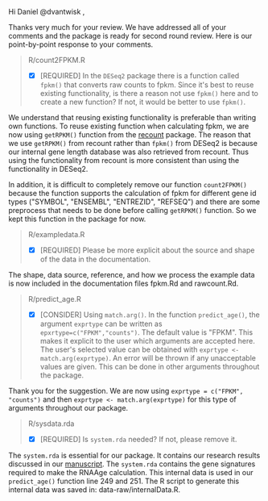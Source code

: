 Hi Daniel @dvantwisk ,

Thanks very much for your review. We have addressed all of your comments and the package is ready for second round review. Here is our point-by-point response to your comments.

> R/count2FPKM.R
> 
> * [X]  [REQUIRED] In the `DESeq2` package there is a function called `fpkm()`
>   that converts raw counts to fpkm. Since it's best to reuse existing
>   functionality, is there a reason not use `fpkm()` here and to create a new
>   function? If not, it would be better to use `fpkm()`.

We understand that reusing existing functionality is preferable than writing own functions. To reuse existing function when calculating fpkm, we are now using `getRPKM()` function from the [recount](https://bioconductor.org/packages/release/bioc/html/recount.html) package. The reason that we use `getRPKM()` from recount rather than `fpkm()` from DESeq2 is because our internal gene length database was also retrieved from recount. Thus using the functionality from recount is more consistent than using the functionality in DESeq2.

In addition, it is difficult to completely remove our function `count2FPKM()` because the function supports the calculation of fpkm for different gene id types ("SYMBOL", "ENSEMBL", "ENTREZID", "REFSEQ") and there are some preprocess that needs to be done before calling `getRPKM()` function. So we kept this function in the package for now.

> R/exampledata.R
> 
> * [X]  [REQUIRED] Please be more explicit about the source and shape of the data
>   in the documentation.

The shape, data source, reference, and how we process the example data is now included in the 
documentation files fpkm.Rd and rawcount.Rd.

> R/predict_age.R
> 
> * [X]  [CONSIDER] Using `match.arg()`. In the function `predict_age()`, the
>   argument `exprtype` can be written as `epxrtype=c("FPKM","counts")`. The
>   default value is "FPKM". This makes it explicit to the user which arguments are
>   accepted here. The user's selected value can be obtained with
>   `exprtype <- match.arg(exprtype)`. An error will be thrown if any unacceptable
>   values are given. This can be done in other arguments throughout the package.

Thank you for the suggestion. We are now using `exprtype = c("FPKM", "counts")` and then `exprtype <- match.arg(exprtype)` for this type of arguments throughout our package.

> 
> R/sysdata.rda
> 
> * [X]  [REQUIRED] Is `system.rda` needed? If not, please remove it.

The `system.rda` is essential for our package. It contains our research results discussed in our [manuscript](https://www.biorxiv.org/content/10.1101/2020.02.14.950188v1). The `system.rda` contains the gene signatures required to make the RNAAge calculation. This internal data is used in our `predict_age()` function line 249 and 251. The R script to generate this internal data was saved in: data-raw/internalData.R. 



